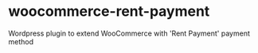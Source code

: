 # woocommerce-rent-payment
Wordpress plugin to extend WooCommerce with 'Rent Payment' payment method 
